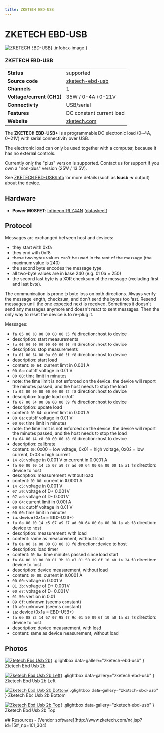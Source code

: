 ```yaml
---
title: ZKETECH EBD-USB
---
```


# ZKETECH EBD-USB

<div class="infobox" markdown>

![ZKETECH EBD-USB](./img/Ztetech-ebd-usb_2B.png){ .infobox-image }

### ZKETECH EBD-USB

| | |
|---|---|
| **Status** | supported |
| **Source code** | [zketech-ebd-usb](https://github.com/OpenTraceLab/OpenTraceCapture/tree/main/src/hardware/zketech-ebd-usb) |
| **Channels** | 1 |
| **Voltage/current (CH1)** | 35W / 0-4A / 0-21V |
| **Connectivity** | USB/serial |
| **Features** | DC constant current load |
| **Website** | [zketech.com](http://www.zketech.com) |

</div>

The **ZKETECH EBD-USB+** is a programmable DC electronic load (0~4A, 0~21V) with serial connectivity over USB.

The electronic load can only be used together with a computer, because it has no external controls.

Currently only the "plus" version is supported. Contact us for support if you own a "non-plus" version (25W / 13.5V).

See [ZKETECH EBD-USB/Info](https://sigrok.org/wiki/ZKETECH_EBD-USB/Info) for more details (such as **lsusb -v** output) about the device.

## Hardware
- **Power MOSFET**: [Infineon IRLZ44N](https://www.infineon.com/cms/de/product/power/mosfet/20v-300v-n-channel-power-mosfet/40v-75v-n-channel-power-mosfet/irlz44n/) ([datasheet](https://www.infineon.com/dgdl/irlz44npbf.pdf?fileId=5546d462533600a40153567217c32725))
## Protocol

Messages are exchanged between host and devices:

- they start with 0xfa
- they end with 0xf8
- these two bytes values can't be used in the rest of the message (the maximum value is 240)
- the second byte encodes the message type
- all two-byte values are in base 240 (e.g. 01 0a = 250)
- the second last byte is a XOR checksum of the message (excluding first and last byte).

The communication is prone to byte loss on both directions.
Always verify the message length, checksum, and don't send the bytes too fast.
Resend messages until the one expected next is received.
Sometimes it doesn't send any messages anymore and doesn't react to sent messages.
Then the only way to reset the device is to re-plug it.

Messages:

- `fa 05 00 00 00 00 00 00 05 f8`
direction: host to device
- description: start measurements
- `fa 06 00 00 00 00 00 00 06 f8`
direction: host to device
- description: stop measurements
- `fa 01 00 64 00 0a 00 00 6f f8`
direction: host to device
- description: start load
- content:
`00 64`: current limit in 0.001 A
- `00 0a`: cutoff voltage in 0.01 V
- `00 00`: time limit in minutes
- note: the time limit is not enforced on the device. the device will report the minutes passed, and the host needs to stop the load
- `fa 02 00 00 00 00 00 00 02 f8`
direction: host to device
- description: toggle load on/off
- `fa 07 00 64 00 0a 00 00 69 f8`
direction: host to device
- description: update load
- content:
`00 64`: current limit in 0.001 A
- `00 0a`: cutoff voltage in 0.01 V
- `00 00`: time limit in minutes
- note: the time limit is not enforced on the device. the device will report the minutes passed, and the host needs to stop the load
- `fa 04 00 14 c8 00 00 00 d8 f8`
direction: host to device
- description: calibrate
- content:
`00`: 0x00 = low voltage, 0x01 = high voltage, 0x02 = low current, 0x03 = high current
- `14 c8`: voltage in 0.001 V or current in 0.0001 A
- `fa 00 00 00 14 c5 07 a9 07 ad 00 64 00 0a 00 00 1a a1 f8`
direction: device to host
- description: measurement, without load
- content:
`00 00`: current in 0.0001 A
- `14 c5`: voltage in 0.001 V
- `07 a9`: voltage of D+ 0.001 V
- `07 ad`: voltage of D- 0.001 V
- `00 64`: current limit in 0.001 A
- `00 0a`: cutoff voltage in 0.01 V
- `00 00`: time limit in minutes
- `1a`: device (0x1a = EBD-USB+)
- `fa 0a 00 00 14 c5 07 a9 07 ad 00 64 00 0a 00 00 1a ab f8`
direction: device to host
- description: measurement, with load
- content: same as measurement, without load
- `fa 0a 00 0a 00 00 00 00 00 f8`
direction: device to host
- description: load timer
- content:
`00 0a`: time minutes passed since load start
- `fa 64 00 00 00 00 01 3b 00 e7 01 50 09 6f 10 a0 1a 24 f8`
direction: device to host
- description: device measurement, without load
- content:
`00 00`: current in 0.0001 A
- `00 00`: voltage in 0.001 V
- `01 3b`: voltage of D+ 0.001 V
- `00 e7`: voltage of D- 0.001 V
- `01 50`: version in 0.01
- `09 6f`: unknown (seems constant)
- `10 a0`: unknown (seems constant)
- `1a`: device (0x1a = EBD-USB+)
- `fa 6e 08 52 14 67 07 95 07 9c 01 50 09 6f 10 a0 1a d3 f8`
direction: device to host
- description: device measurement, with load
- content: same as device measurement, without load

## Photos

<div class="photo-grid" markdown>

[![Ztetech Ebd Usb 2b](./img/Ztetech-ebd-usb_2B.png)](./img/Ztetech-ebd-usb_2B.png "Ztetech Ebd Usb 2b"){ .glightbox data-gallery="zketech-ebd-usb" }
<span class="caption">Ztetech Ebd Usb 2b</span>

[![Zketech Ebd Usb 2b Left](./img/Zketech-ebd-usb_2B_left.jpg)](./img/Zketech-ebd-usb_2B_left.jpg "Zketech Ebd Usb 2b Left"){ .glightbox data-gallery="zketech-ebd-usb" }
<span class="caption">Zketech Ebd Usb 2b Left</span>

[![Zketech Ebd Usb 2b Bottom](./img/Zketech-ebd-usb_2B_bottom.jpg)](./img/Zketech-ebd-usb_2B_bottom.jpg "Zketech Ebd Usb 2b Bottom"){ .glightbox data-gallery="zketech-ebd-usb" }
<span class="caption">Zketech Ebd Usb 2b Bottom</span>

[![Zketech Ebd Usb 2b Top](./img/Zketech-ebd-usb_2B_top.jpg)](./img/Zketech-ebd-usb_2B_top.jpg "Zketech Ebd Usb 2b Top"){ .glightbox data-gallery="zketech-ebd-usb" }
<span class="caption">Zketech Ebd Usb 2b Top</span>

</div>
## Resources
- [Vendor software](http://www.zketech.com/nd.jsp?id=15#_np=101_304)


